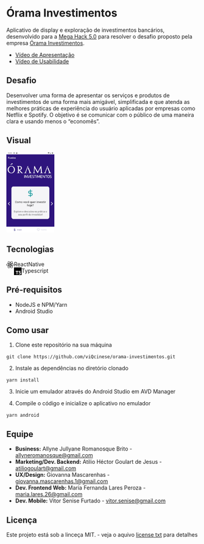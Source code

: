 
# Órama Investimentos
Aplicativo de display e exploração de investimentos bancários, desenvolvido para a [Mega Hack 5.0](https://www.megahack.com.br/) para resolver o desafio proposto pela empresa [Órama Investimentos](https://www.megahack.com.br/wp-content/uploads/2020/11/Objetivo-e-Desafio.pdf).
- [Vídeo de Apresentação](https://youtu.be/G3_eTkUfNB0)
- [Vídeo de Usabilidade](https://youtu.be/LbcHt5c1ug4)

## Desafio
Desenvolver uma forma de apresentar os serviços e produtos de investimentos de uma
forma mais amigável, simplificada e que atenda as melhores práticas de experiência do
usuário aplicadas por empresas como Netflix e Spotify. O objetivo é se comunicar com o
público de uma maneira clara e usando menos o “economês”.

## Visual
<img src="https://github.com/viQcinese/documentation/blob/master/orama-investimentos/orama-usability.gif?raw=true" width="25%" height="25%"/>

## Tecnologias
<img align="left" alt="react" height="20px" src="https://raw.githubusercontent.com/viQcinese/viQcinese/master/src/react.svg" />ReactNative <br>
<img align="left" alt="typescript" height="20px" src="https://raw.githubusercontent.com/viQcinese/viQcinese/master/src/typescript.svg" />Typescript <br>

## Pré-requisitos
- NodeJS e NPM/Yarn
- Android Studio

## Como usar 

1. Clone este repositório na sua máquina
```
git clone https://github.com/viQcinese/orama-investimentos.git
```

2. Instale as dependências no diretório clonado
```
yarn install 
```

3. Inicie um emulador através do Android Studio em AVD Manager

4. Compile o código e inicialize o aplicativo no emulador
```
yarn android 
```

## Equipe
- **Business:** Allyne Jullyane Romanosque Brito - allyneromanosque@gmail.com
- **Marketing/Dev. Backend:** Atilio Héctor Goulart de Jesus - atiliogoulart@gmail.com
- **UX/Design:** Giovanna Mascarenhas - giovanna.mascarenhas.1@gmail.com
- **Dev. Frontend Web:** Maria Fernanda Lares Peroza - maria.lares.26@gmail.com
- **Dev. Mobile:** Vitor Senise Furtado - vitor.senise@gmail.com

## Licença 

Este projeto está sob a linceça MIT. - veja o aquivo [license txt](license.txt) para detalhes
